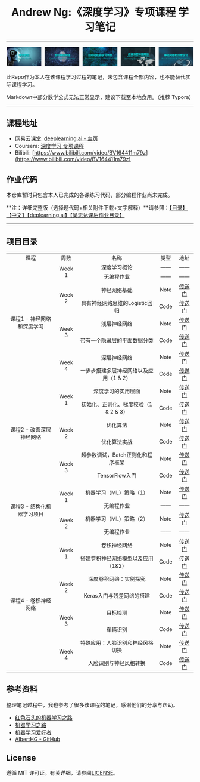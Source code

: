 <h1 align="center">Andrew Ng:《深度学习》专项课程 学习笔记</h1>

----

![Course](https://raw.githubusercontent.com/catchy666/Coursera-Deep-Learning-Andrew-Ng/main/c1-Neural%20Networks%20and%20Deep%20Learning/week2/tmp_imgs/00.png)

此Repo作为本人在该课程学习过程的笔记，未包含课程全部内容，也不能替代实际课程学习。

Markdown中部分数学公式无法正常显示，建议下载至本地食用。（推荐 Typora）

---

## 课程地址

 - 网易云课堂: [deeplearning.ai - 主页](https://study.163.com/provider/2001053000/index.htm)
 - Coursera: [深度学习 专项课程](https://www.coursera.org/specializations/deep-learning?#courses)
 - Bilibili: [https://www.bilibili.com/video/BV164411m79z](https://www.bilibili.com/video/BV164411m79z)

## 作业代码
本仓库暂时只包含本人已完成的各课练习代码，部分编程作业尚未完成。

**注：详细完整版（选择题代码+相关附件下载+文字解释）**请参照：[【目录】【中文】【deplearning.ai】【吴恩达课后作业目录】](https://blog.csdn.net/u013733326/article/details/79827273)

----

## 项目目录

<table align='center'>
   <tr align='center'>
      <td>课程</td>
      <td>周数</td>
      <td>名称</td>
      <td>类型</td>
      <td>地址</td>
   </tr>
   <tr align='center'>
      <td rowspan='8'>课程1 - 神经网络和深度学习</td>
      <td rowspan='2'>Week 1</td>
      <td>深度学习概论</td>
      <td>——</td>
      <td>——</td>
   </tr>
   <tr align='center'>
      <td>无编程作业</td>
      <td>——</td>
      <td>——</td>
   </tr>
   <tr align='center'>
      <td rowspan='2'>Week 2</td>
      <td>神经网络基础</td>
      <td>Note</td>
       <td><a href='https://github.com/catchy666/Coursera-Deep-Learning-Andrew-Ng/tree/main/c1-Neural%20Networks%20and%20Deep%20Learning/week2'>传送门</a></td>
   </tr>
   <tr align='center'>
      <td>具有神经网络思维的Logistic回归</td>
      <td>Code</td>
      <td><a href='https://github.com/catchy666/Coursera-Deep-Learning-Andrew-Ng/tree/main/assignments/c1-w2'>传送门</a></td>
   </tr>
   <tr align='center'>
      <td rowspan='2'>Week 3</td>
      <td>浅层神经网络</td>
      <td>Note</td>
      <td><a href='https://github.com/catchy666/Coursera-Deep-Learning-Andrew-Ng/tree/main/c1-Neural%20Networks%20and%20Deep%20Learning/week3'>传送门</a></td>
   </tr>
   <tr align='center'>
      <td>带有一个隐藏层的平面数据分类</td>
      <td>Code</td>
      <td><a href='https://github.com/catchy666/Coursera-Deep-Learning-Andrew-Ng/tree/main/assignments/c1-w3'>传送门</a></td>
   </tr>
   <tr align='center'>
      <td rowspan='2'>Week 4</td>
      <td>深层神经网络</td>
      <td>Note</td>
      <td><a href='https://github.com/catchy666/Coursera-Deep-Learning-Andrew-Ng/tree/main/c1-Neural%20Networks%20and%20Deep%20Learning/week4'>传送门</a></td>
   </tr>
   <tr align='center'>
      <td>一步步搭建多层神经网络以及应用（1 & 2）</td>
      <td>Code</td>
      <td><a href='https://github.com/catchy666/Coursera-Deep-Learning-Andrew-Ng/tree/main/assignments/c1-w4'>传送门</a></td>
   </tr>
   <tr align='center'>
      <td rowspan='6'>课程2 - 改善深层神经网络</td>
      <td rowspan='2'>Week 1</td>
      <td>深度学习的实用层面</td>
      <td>Note</td>
      <td><a href='https://github.com/catchy666/Coursera-Deep-Learning-Andrew-Ng/tree/main/c2-Improving%20Deep%20Neural%20Networks%20Hyperparameter%20tuning%2C%20Regularization%20and%20Optimization/week1'>传送门</a></td>
   </tr>
   <tr align='center'>
      <td>初始化、正则化、梯度校验（1 & 2 & 3）</td>
      <td>Code</td>
      <td><a href='https://github.com/catchy666/Coursera-Deep-Learning-Andrew-Ng/tree/main/assignments/c2-w1'>传送门</a></td>
   </tr>
   <tr align='center'>
      <td rowspan='2'>Week 2</td>
      <td>优化算法</td>
      <td>Note</td>
      <td><a href='https://github.com/catchy666/Coursera-Deep-Learning-Andrew-Ng/tree/main/c2-Improving%20Deep%20Neural%20Networks%20Hyperparameter%20tuning%2C%20Regularization%20and%20Optimization/week2'>传送门</a></td>
   </tr>
   <tr align='center'>
      <td>优化算法实战</td>
      <td>Code</td>
      <td><a href='https://github.com/catchy666/Coursera-Deep-Learning-Andrew-Ng/tree/main/assignments/c2-w2'>传送门</a></td>
   </tr>
   <tr align='center'>
      <td rowspan='2'>Week 3</td>
      <td>超参数调试，Batch正则化和程序框架</td>
      <td>Note</td>
      <td><a href='https://github.com/catchy666/Coursera-Deep-Learning-Andrew-Ng/tree/main/c2-Improving%20Deep%20Neural%20Networks%20Hyperparameter%20tuning%2C%20Regularization%20and%20Optimization/week3'>传送门</a></td>
   </tr>
   <tr align='center'>
      <td>TensorFlow入门</td>
      <td>Code</td>
      <td><a href='https://github.com/catchy666/Coursera-Deep-Learning-Andrew-Ng/tree/main/assignments/c2-w3'>传送门</a></td>
   </tr>
   <tr align='center'>
      <td rowspan='4'>课程3 - 结构化机器学习项目</td>
      <td rowspan='2'>Week 1</td>
      <td>机器学习（ML）策略（1）</td>
      <td>Note</td>
      <td><a href='https://github.com/catchy666/Coursera-Deep-Learning-Andrew-Ng/tree/main/c3-Structuring%20Machine%20Learning%20Projects/week1'>传送门</a></td>
   </tr>
   <tr align='center'>
      <td>无编程作业</td>
      <td>——</td>
      <td>——</td>
   </tr>
   <tr align='center'>
      <td rowspan='2'>Week 2</td>
      <td>机器学习（ML）策略（2）</td>
      <td>Note</td>
      <td><a href='https://github.com/catchy666/Coursera-Deep-Learning-Andrew-Ng/tree/main/c3-Structuring%20Machine%20Learning%20Projects/week2'>传送门</a></td>
   </tr>
   <tr align='center'>
      <td>无编程作业</td>
      <td>——</td>
      <td>——</td>
   </tr>
   <tr align='center'>
      <td rowspan='8'>课程4 - 卷积神经网络</td>
      <td rowspan='2'>Week 1</td>
      <td>卷积神经网络</td>
      <td>Note</td>
      <td><a href='https://github.com/catchy666/Coursera-Deep-Learning-Andrew-Ng/tree/main/c4-Convolutional%20Neural%20Networks/week1'>传送门</a></td>
   </tr>
   <tr align='center'>
      <td>搭建卷积神经网络模型以及应用（1&2）</td>
      <td>Code</td>
      <td><a href='https://github.com/catchy666/Coursera-Deep-Learning-Andrew-Ng/tree/main/assignments/c4-w1'>传送门</a></td>
   </tr>
   <tr align='center'>
      <td rowspan='2'>Week 2</td>
      <td>深度卷积网络：实例探究</td>
      <td>Note</td>
      <td><a href='https://github.com/catchy666/Coursera-Deep-Learning-Andrew-Ng/tree/main/c4-Convolutional%20Neural%20Networks/week2'>传送门</a></td>
   </tr>
   <tr align='center'>
      <td>Keras入门与残差网络的搭建</td>
      <td>Code</td>
      <td><a href='https://github.com/catchy666/Coursera-Deep-Learning-Andrew-Ng/tree/main/assignments/c4-w2'>传送门</a></td>
   </tr>
   <tr align='center'>
      <td rowspan='2'>Week 3</td>
      <td>目标检测</td>
      <td>Note</td>
      <td><a href=''>传送门</a></td>
   </tr>
   <tr align='center'>
      <td>车辆识别</td>
      <td>Code</td>
      <td><a href='https://github.com/catchy666/Coursera-Deep-Learning-Andrew-Ng/tree/main/assignments/c4-w3'>传送门</a></td>
   </tr>
   <tr align='center'>
      <td rowspan='2'>Week 4</td>
      <td>特殊应用：人脸识别和神经风格切换</td>
      <td>Note</td>
      <td><a href=''>传送门</a></td>
   </tr>
   <tr align='center'>
      <td>人脸识别与神经风格转换</td>
      <td>Code</td>
      <td><a href=''>传送门</a></td>
   </tr>
</table>



## 参考资料

整理笔记过程中，我也参考了很多该课程的笔记，感谢他们的分享与帮助。

* [红色石头的机器学习之路](https://zhuanlan.zhihu.com/Redstone)
* [机器学习之路](https://zhuanlan.zhihu.com/koalatree)
* [机器学习爱好者](http://www.ai-start.com)
* [AlbertHG - GitHub](https://github.com/AlbertHG/Coursera-Deep-Learning-deeplearning.ai)

## License
遵循 MIT 许可证。有关详细，请参阅[LICENSE](https://github.com/catchy666/Coursera-Deep-Learning-Andrew-Ng/blob/main/LICENSE)。
